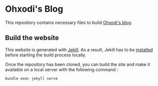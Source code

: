 # Ohxodi's Blog

This repository contains necessary files to build [Ohxodi's blog](https://ohxodi.com).

## Build the website


This website is generated with [Jekill](https://jekyllrb.com). As a result, Jekill has to be [installed](https://jekyllrb.com/docs/) before starting the build process locally.

Once the repository has been cloned, you can build the site and make it available on a local server with the following command :

```bash
bundle exec jekyll serve
```
